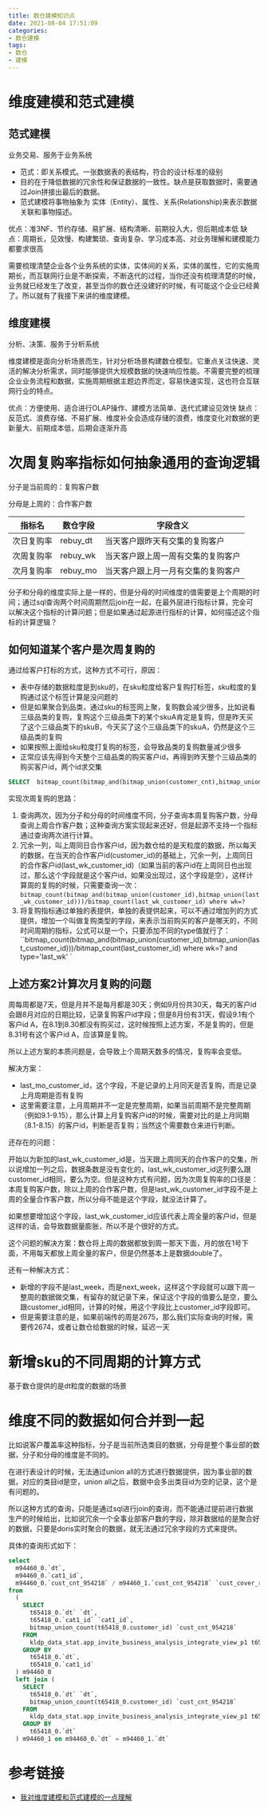 ```yaml
---
title: 数仓建模知识点
date: 2021-08-04 17:51:09
categories:
- 数仓建模
tags:
- 数仓
- 建模
---
```


# 维度建模和范式建模

## 范式建模

业务交易、服务于业务系统

- 范式：即关系模式。一张数据表的表结构，符合的设计标准的级别
- 目的在于降低数据的冗余性和保证数据的一致性。缺点是获取数据时，需要通过Join拼接出最后的数据。
- 范式建模将事物抽象为 实体（Entity）、属性、关系(Relationship)来表示数据关联和事物描述。

优点：准3NF、节约存储、易扩展、结构清晰、前期投入大，但后期成本低
缺点：周期长，见效慢、构建繁琐、查询复杂、学习成本高、对业务理解和建模能力都要求很高

需要梳理清楚企业各个业务系统的实体，实体间的关系，实体的属性，它的实施周期长，而互联网行业是不断探索，不断迭代的过程，当你还没有梳理清楚的时候，业务就已经发生了改变，甚至当你的数仓还没建好的时候，有可能这个企业已经黄了。所以就有了我接下来讲的维度建模。

## 维度建模  
分析、决策、服务于分析系统

维度建模是面向分析场景而生，针对分析场景构建数仓模型。它重点关注快速、灵活的解决分析需求，同时能够提供大规模数据的快速响应性能。不需要完整的梳理企业业务流程和数据，实施周期根据主题边界而定，容易快速实现，这也符合互联网行业的特点。

优点：方便使用、适合进行OLAP操作、建模方法简单、迭代式建设见效快
缺点：反范式、浪费存储、不易扩展、维度补全会造成存储的浪费，维度变化对数据的更新量大、前期成本低，后期会逐渐升高

# 次周复购率指标如何抽象通用的查询逻辑

分子是当前周的：复购客户数

分母是上周的：合作客户数

| 指标名     | 数仓字段 | 字段含义                           |
| ---------- | -------- | ---------------------------------- |
| 次日复购率 | rebuy_dt | 当天客户跟昨天有交集的复购客户     |
| 次周复购率 | rebuy_wk | 当天客户跟上周一周有交集的复购客户 |
| 次月复购率 | rebuy_mo | 当天客户跟上月一月有交集的复购客户 |

分子和分母的维度实际上是一样的，但是分母的时间维度的值需要是上个周期的时间；通过sql查询两个时间周期然后join在一起，在最外层进行指标计算，完全可以解决这个指标的计算问题；但是如果通过起源进行指标的计算，如何描述这个指标的计算逻辑？

## 如何知道某个客户是次周复购的

通过给客户打标的方式，这种方式不可行，原因：

- 表中存储的数据粒度是到sku的，在sku粒度给客户复购打标签，sku粒度的复购通过这个标签计算是没问题的
- 但是如果聚合到品类，通过sku的标签网上聚，复购数会减少很多，比如说看三级品类的复购，复购这个三级品类下的某个skuA肯定是复购，但是昨天买了这个三级品类下的skuB，今天买了这个三级品类下的skuA，仍然是这个三级品类的复购
- 如果按照上面给sku粒度打复购的标签，会导致品类的复购数量减少很多
- 正常应该先得到今天整个三级品类的购买客户id，再得到昨天整个三级品类的购买客户id，两个id求交集

```sql
SELECT  bitmap_count(bitmap_and(bitmap_union(customer_cnt),bitmap_union(customer_cnt)))  from app_bi_dashboard_cust_spu_sales_day_withpop  LIMIT 10
```

实现次周复购的思路：

1. 查询两次，因为分子和分母的时间维度不同，分子查询本周复购客户数，分母查询上周合作客户数；这种查询方案实现起来还好，但是起源不支持一个指标通过查询两次进行计算。
2. 冗余一列，叫上周同日合作客户id，因为数仓给的是天粒度的数据，所以每天的数据，在当天的合作客户id(customer_id)的基础上，冗余一列，上周同日的合作客户id(last_wk_customer_id)（如果当前的客户id在上周同日也出现过，那么这个字段就是这个客户id，如果没出现过，这个字段是空），这样计算周的复购的时候，只需要查询一次：`bitmap_count(bitmap_and(bitmap_union(customer_id),bitmap_union(last_wk_customer_id)))/bitmap_count(last_wk_customer_id) where wk=?`
3. 将复购指标通过单独的表提供，单独的表提供起来，可以不通过增加列的方式提供，增加一个叫做复购类型的字段，来表示当前购买的客户是哪天的，不同时间周期的指标，公式可以是一个，只要添加不同的type值就行了：``bitmap_count(bitmap_and(bitmap_union(customer_id),bitmap_union(last_customer_id)))/bitmap_count(last_customer_id) where wk=? and type='last_wk' `

## 上述方案2计算次月复购的问题

周每周都是7天，但是月并不是每月都是30天；例如9月份共30天，每天的客户id会跟8月对应的日期比较，记录复购客户id字段；但是8月份有31天，假设9.1有个客户id A，在8.1到8.30都没有购买过，这时候按照上述方案，不是复购的，但是8.31号有这个客户id A，应该算是复购。

所以上述方案的本质问题是，会导致上个周期天数多的情况，复购率会变低。

解决方案：

- last_mo_customer_id，这个字段，不是记录的上月同天是否复购，而是记录上月周期是否有复购
- 这里需要注意，上月周期并不一定是完整周期，如果当前周期不是完整周期（例如9.1-9.15），那么计算上月复购客户id的时候，需要对比的是上月同期（8.1-8.15）的客户id，判断是否复购；当然这个需要数仓来进行判断。

还存在的问题：

开始以为新加的last_wk_customer_id是，当天跟上周同天的合作客户的交集，所以说增加一列之后，数据条数是没有变化的，last_wk_customer_id这列要么跟customer_id相同，要么为空。但是这种方式有问题，因为次周复购率的口径是：本周复购客户数，除以上周的合作客户数，但是last_wk_customer_id字段不是上周的全量合作客户数，所以分母不能是这个字段，就没法计算了。

如果想要增加这个字段，last_wk_customer_id应该代表上周全量的客户id，但是这样的话，会导致数据量膨胀，所以不是个很好的方式。

这个问题的解决方案：数仓将上周的数据都放到周一那天下面，月的放在1号下面，不用每天都放上周全量的客户，但是仍然基本上是数据double了。

还有一种解决方式：

- 新增的字段不是last_week，而是next_week，这样这个字段就可以跟下周一整周的数据做交集，有留存的就记录下来，保证这个字段的值要么是空，要么跟customer_id相同，计算的时候，用这个字段比上customer_id字段即可。
- 但是需要注意的是，如果前端传的周是2675，那么我们实际查询的时候，需要传2674，或者让数仓给数据的时候，延迟一天

# 新增sku的不同周期的计算方式

基于数仓提供的是dt粒度的数据的场景

# 维度不同的数据如何合并到一起

比如说客户覆盖率这种指标，分子是当前所选类目的数据，分母是整个事业部的数据，分子和分母的维度是不同的。

在进行表设计的时候，无法通过union all的方式进行数据提供，因为事业部的数据，对应的类目id是空，union all之后，数据中会多出类目id为空的记录，这个是有问题的。

所以这种方式的查询，只能是通过sql进行join的查询，而不能通过提前进行数据生产的时候给出，比如说冗余一个全事业部客户数的字段，除非数据给的是聚合好的数据，只要是doris实时聚合的数据，就无法通过冗余字段的方式来提供。

具体的查询形式如下：

```sql
select
  m94460_0.`dt`,
  m94460_0.`cat1_id`,
  m94460_0.`cust_cnt_954218` / m94460_1.`cust_cnt_954218` `cust_cover_rate`
from
  (
    SELECT
      t65418_0.`dt` `dt`,
      t65418_0.`cat1_id` `cat1_id`,
      bitmap_union_count(t65418_0.customer_id) `cust_cnt_954218`
    FROM
      kldp_data_stat.app_invite_business_analysis_integrate_view_p1 t65418_0
    GROUP BY
      t65418_0.`dt`,
      t65418_0.`cat1_id`
  ) m94460_0
  left join (
    SELECT
      t65418_0.`dt` `dt`,
      bitmap_union_count(t65418_0.customer_id) `cust_cnt_954218`
    FROM
      kldp_data_stat.app_invite_business_analysis_integrate_view_p1 t65418_0
    GROUP BY
      t65418_0.`dt`
  ) m94460_1 on m94460_0.`dt` = m94460_1.`dt`
```



# 参考链接

- [我对维度建模和范式建模的一点理解](https://blog.csdn.net/hsl971105/article/details/108165215)
